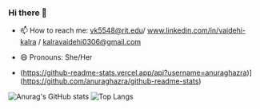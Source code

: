 ### Hi there 👋

- 📫 How to reach me: vk5548@rit.edu/ www.linkedin.com/in/vaidehi-kalra / kalravaidehi0306@gmail.com
- 😄 Pronouns: She/Her

- (https://github-readme-stats.vercel.app/api?username=anuraghazra)](https://github.com/anuraghazra/github-readme-stats)



![Anurag's GitHub stats](https://github-readme-stats.vercel.app/api?username=Vk5548&show_icons=true&theme=radical)
![Top Langs](https://github-readme-stats.vercel.app/api/top-langs/?username=Vk5548&layout=compact&theme=radical)

